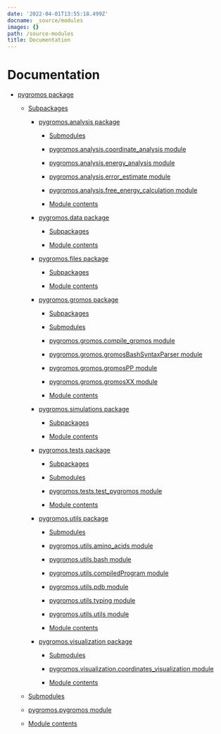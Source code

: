 ```yaml
---
date: '2022-04-01T13:55:18.499Z'
docname: _source/modules
images: {}
path: /source-modules
title: Documentation
---
```


# Documentation


* [pygromos package]()


    * [Subpackages](#subpackages)


        * [pygromos.analysis package]()


            * [Submodules](#submodules)


            * [pygromos.analysis.coordinate_analysis module](#module-pygromos.analysis.coordinate_analysis)


            * [pygromos.analysis.energy_analysis module](#module-pygromos.analysis.energy_analysis)


            * [pygromos.analysis.error_estimate module](#module-pygromos.analysis.error_estimate)


            * [pygromos.analysis.free_energy_calculation module](#module-pygromos.analysis.free_energy_calculation)


            * [Module contents](#module-pygromos.analysis)


        * [pygromos.data package]()


            * [Subpackages](#subpackages)


            * [Module contents](#module-pygromos.data)


        * [pygromos.files package]()


            * [Subpackages](#subpackages)


            * [Module contents](#module-pygromos.files)


        * [pygromos.gromos package]()


            * [Subpackages](#subpackages)


            * [Submodules](#submodules)


            * [pygromos.gromos.compile_gromos module](#module-pygromos.gromos.compile_gromos)


            * [pygromos.gromos.gromosBashSyntaxParser module](#module-pygromos.gromos.gromosBashSyntaxParser)


            * [pygromos.gromos.gromosPP module](#module-pygromos.gromos.gromosPP)


            * [pygromos.gromos.gromosXX module](#module-pygromos.gromos.gromosXX)


            * [Module contents](#module-pygromos.gromos)


        * [pygromos.simulations package]()


            * [Subpackages](#subpackages)


            * [Module contents](#module-pygromos.simulations)


        * [pygromos.tests package]()


            * [Subpackages](#subpackages)


            * [Submodules](#submodules)


            * [pygromos.tests.test_pygromos module](#module-pygromos.tests.test_pygromos)


            * [Module contents](#module-pygromos.tests)


        * [pygromos.utils package]()


            * [Submodules](#submodules)


            * [pygromos.utils.amino_acids module](#module-pygromos.utils.amino_acids)


            * [pygromos.utils.bash module](#module-pygromos.utils.bash)


            * [pygromos.utils.compiledProgram module](#module-pygromos.utils.compiledProgram)


            * [pygromos.utils.pdb module](#module-pygromos.utils.pdb)


            * [pygromos.utils.typing module](#module-pygromos.utils.typing)


            * [pygromos.utils.utils module](#module-pygromos.utils.utils)


            * [Module contents](#module-pygromos.utils)


        * [pygromos.visualization package]()


            * [Submodules](#submodules)


            * [pygromos.visualization.coordinates_visualization module](#module-pygromos.visualization.coordinates_visualization)


            * [Module contents](#module-pygromos.visualization)


    * [Submodules](#submodules)


    * [pygromos.pygromos module](#module-pygromos.pygromos)


    * [Module contents](#module-pygromos)
